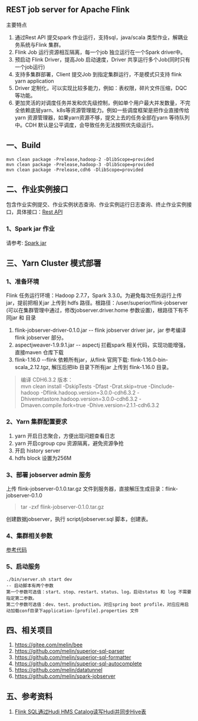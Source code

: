 ## REST job server for Apache Flink

主要特点

1. 通过Rest API 提交spark 作业运行，支持sql，java/scala 类型作业，解耦业务系统与Flink 集群。
2. Flink Job 运行资源相互隔离，每一个job 独立运行在一个Spark driver中。
3. 预启动 Flink Driver，提高Job 启动速度，Driver 共享运行多个Job(同时只有一个job运行)
4. 支持多集群部署，Client 提交Job 到指定集群运行，不是模式只支持 flink yarn application
5. Driver 定制化，可以实现比较多能力，例如：表权限，碎片文件压缩，DQC等功能。
6. 更加灵活的对调度任务并发和优先级控制，例如单个用户最大并发数量，不完全依赖底层yarn、k8s等资源管理能力。例如一些调度框架是把作业直接传给yarn 资源管理器，如果yarn资源不够，提交上去的任务全部在yarn 等待队列中。CDH 默认是公平调度，会导致任务无法按照优先级运行。

## 一、Build

```
mvn clean package -Prelease,hadoop-2 -DlibScope=provided
mvn clean package -Prelease,hadoop-3 -DlibScope=provided
mvn clean package -Prelease,cdh6 -DlibScope=provided
```

## 二、作业实例接口
包含作业实例提交、作业实例状态查询、作业实例运行日志查询、终止作业实例接口，具体接口：[Rest API](https://github.com/melin/flink-jobserver/blob/master/flink-admin/src/main/java/io/github/melin/flink/jobserver/web/rest/JobServerRestApi.java)

### 1、Spark jar 作业
请参考: [Spark jar](https://github.com/melin/flink-jobserver/tree/master/jobserver-api)

## 三、Yarn Cluster 模式部署
### 1、准备环境
Flink 任务运行环境：Hadoop 2.7.7，Spark 3.3.0。为避免每次任务运行上传jar，提前把相关jar 上传到 hdfs 路径。根路径：/user/superior/flink-jobserver (可以在集群管理中通过，修改jobserver.driver.home 参数设置)，根路径下有不同jar 和 目录
1. flink-jobserver-driver-0.1.0.jar  -- flink jobserver driver jar，jar 参考编译 flink jobserver 部分。
2. aspectjweaver-1.9.9.1.jar  -- aspectj 拦截spark 相关代码，实现功能增强，直接maven 仓库下载 
3. flink-1.16.0  --flink 依赖所有jar，从flink 官网下载: flink-1.16.0-bin-scala_2.12.tgz, 解压后把lib 目录下所有jar 上传到 flink-1.16.0 目录。

> 编译 CDH6.3.2 版本：<br/>
> mvn clean install -DskipTests -Dfast -Drat.skip=true -Dinclude-hadoop -Dflink.hadoop.version=3.0.0-cdh6.3.2 -Dhivemetastore.hadoop.version=3.0.0-cdh6.3.2 -Dmaven.compile.fork=true -Dhive.version=2.1.1-cdh6.3.2


### 2、Yarn 集群配置要求
1. yarn 开启日志聚合，方便出现问题查看日志 
2. yarn 开启cgroup cpu 资源隔离，避免资源争抢 
3. 开启 history server 
4. hdfs block 设置为256M

### 3、部署 jobserver admin 服务

上传 flink-jobserver-0.1.0.tar.gz 文件到服务器，直接解压生成目录：flink-jobserver-0.1.0
> tar -zxf flink-jobserver-0.1.0.tar.gz

创建数据jobserver，执行 script/jobserver.sql 脚本，创建表。

### 4、集群相关参数

[参考代码](https://github.com/melin/flink-jobserver/blob/master/jobserver-admin/src/main/java/io/github/melin/flink/jobserver/FlinkJobServerConf.java)

### 5、启动服务
```
./bin/server.sh start dev
-- 启动脚本有两个参数
第一个参数可选值：start、stop、restart、status、log，启动status 和 log 不需要指定第二参数。
第二个参数可选值：dev、test、production。对应spring boot profile，对应应用启动加载conf目录下application-[profile].properties 文件
```

## 四、相关项目
1. https://gitee.com/melin/bee
2. https://github.com/melin/superior-sql-parser
3. https://github.com/melin/superior-sql-formatter
4. https://github.com/melin/superior-sql-autocomplete
5. https://github.com/melin/datatunnel
6. https://github.com/melin/spark-jobserver

## 五、参考资料
1. [Flink SQL通过Hudi HMS Catalog读写Hudi并同步Hive表](https://mp.weixin.qq.com/s/WpvOvFv-iAzdCwmOO5oQ4Q)
